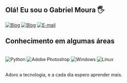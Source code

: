 ## Olá! Eu sou o Gabriel Moura 🖐️

[![Blog](https://img.shields.io/badge/Gmail-D14836?style=for-the-badge&logo=gmail&logoColor=white)]( https://mail.google.com/mail/u/gabrielmouragtxgv@gmail.com)
[![Blog](https://img.shields.io/badge/WhatsApp-25D366?style=for-the-badge&logo=whatsapp&logoColor=white)](https://api.whatsapp.com/send?phone=5515988183706)
[![E-mail](https://img.shields.io/badge/-Email-000?style=for-the-badge&logo=microsoft-outlook&logoColor=007BFF)](mailto:gabriel.santos467@fatec.sp.gov.br)

## Conhecimento em algumas áreas
<div style="display: inline_block"><br/>
  <img align="center" alt="Python" src="https://img.shields.io/badge/Python-3776AB?style=for-the-badge&logo=python&logoColor=white" />
  <img align="center" alt="Adobe Photoshop" src="https://img.shields.io/badge/Adobe%20Photoshop-31A8FF?style=for-the-badge&logo=Adobe%20Photoshop&logoColor=black"/>
  <img align="center" alt="Windows" src="https://img.shields.io/badge/Windows-0078D6?style=for-the-badge&logo=windows&logoColor=white"/>
  <img align="center" alt="Linux" src="https://img.shields.io/badge/Linux-FCC624?style=for-the-badge&logo=linux&logoColor=black"/>
 </div><br/>
  
  Adoro a tecnologia, e a cada dia espero aprender mais.
